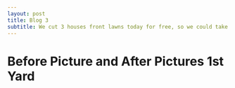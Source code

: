 ```yaml
---
layout: post
title: Blog 3
subtitle: We cut 3 houses front lawns today for free, so we could take before and after pics of our work.
---
```

# **Before Picture and After Pictures 1st Yard**
